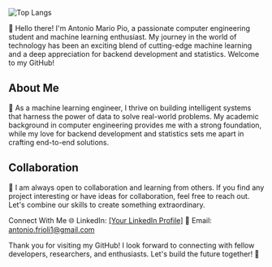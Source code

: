 ![Top Langs](https://github-readme-stats.vercel.app/api/top-langs/?username=antonini877&langs_count=8)

👋 Hello there! I'm Antonio Mario Pio, a passionate computer engineering student and machine learning enthusiast. My journey in the world of technology has been an exciting blend of cutting-edge machine learning and a deep appreciation for backend development and statistics. Welcome to my GitHub!

## About Me
🚀 As a machine learning engineer, I thrive on building intelligent systems that harness the power of data to solve real-world problems. My academic background in computer engineering provides me with a strong foundation, while my love for backend development and statistics sets me apart in crafting end-to-end solutions.

## Collaboration
🤝 I am always open to collaboration and learning from others. If you find any project interesting or have ideas for collaboration, feel free to reach out. Let's combine our skills to create something extraordinary.

Connect With Me
🌐 LinkedIn: [[Your LinkedIn Profile]](https://www.linkedin.com/in/antonio-mario-pio-cardoso-soares-frioli-98643319b/)
📧 Email: antonio.frioli1@gmail.com

Thank you for visiting my GitHub! I look forward to connecting with fellow developers, researchers, and enthusiasts. Let's build the future together! 🚀






